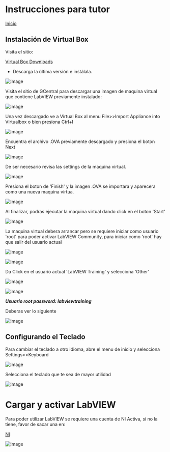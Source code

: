 # Instrucciones para tutor

[Inicio](./index.html)

## Instalación de Virtual Box

Visita el sitio:

[Virtual Box Downloads](https://www.virtualbox.org/wiki/Downloads)

* Descarga la última versión e instálala.

![image](./assets/VirtualBox.png)

Visita el sitio de GCentral para descargar una imagen de maquina virtual que contiene LabVIEW previamente instalado:

![image](./assets/GCentralmage.png)

Una vez descargado ve a Virtual Box al menu File>>Import Appliance into Virtualbox o bien presiona Ctrl+I

![image](./assets/VirtualBoxImportAppliance.png)

Encuentra el archivo .OVA previamente descargado y presiona el boton Next

![image](./assets/VirtualBoxOVA.png)

De ser necesario revisa las settings de la maquina virtual.

![image](./assets/ApplianceSettings.png)

Presiona el boton de 'Finish' y la imagen .OVA se importara y aparecera como una nueva maquina virtua.

![image](./assets/OVAImport.png)

Al finalizar, podras ejecutar la maquina virtual dando click en el boton 'Start'

![image](./assets/OpenVM.png)

La maquina virtual debera arrancar pero se requiere iniciar como usuario 'root' para poder activar LabVIEW Community, para iniciar como 'root' hay que salir del usuario actual

![image](./assets/VMLogout.png)

![image](./assets/VMLogoutDialog.png)

Da Click en el usuario actual 'LabVIEW Training' y selecciona 'Other'

![image](./assets/LabVIEWTrainingUser.png)

![image](./assets/RootUser.png)

***Usuario root password: labviewtraining***

Deberas ver lo siguiente

![image](./assets/VMDesktop.png)

## Configurando el Teclado

Para cambiar el teclado a otro idioma, abre el menu de inicio y selecciona Settings>>Keyboard

![image](./assets/KeyboardSetup.png)

Selecciona el teclado que te sea de mayor utilidad

![image](./assets/KeyboardSelection.png)

# Cargar y activar LabVIEW

Para poder utilizar LabVIEW se requiere una cuenta de NI Activa, si no la tiene, favor de sacar una en:

[NI](https://www.ni.com/es.html)

![image](./assets/NIAccount1.png)


